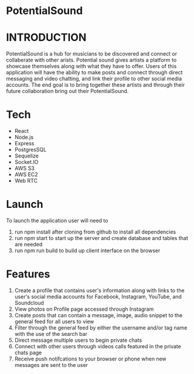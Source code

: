 # PotentialSound

# INTRODUCTION

PotentialSound is a hub for musicians to be discovered and connect or collaberate with other arists. Potential sound gives artists a platform to showcase themselves along with what they have to offer. Users of this application will have the ability to make posts and connect through direct messaging and video chatting, and link their profile to other social media accounts. The end goal is to bring together these artists and through their future collaboration bring out their PotentialSound.

# Tech

- React
- Node.js
- Express
- PostgresSQL
- Sequelize
- Socket.IO
- AWS S3
- AWS EC2
- Web RTC

# Launch

To launch the application user will need to

1. run npm install after cloning from github to install all dependencies
2. run npm start to start up the server and create database and tables that are needed
3. run npm run build to build up client interface on the browser

# Features

1. Create a profile that contains user's information along with links to the user's social media accounts for Facebook, Instagram, YouTube, and Soundcloud
2. View photos on Profile page accessed through Instagram
3. Create posts that can contain a message, image, audio snippet to the general feed for all users to view
4. Filter through the general feed by either the username and/or tag name with the use of the search bar
5. Direct message multiple users to begin private chats
6. Connect with other users through videos calls featured in the private chats page
7. Receive push notifcations to your browser or phone when new messages are sent to the user
